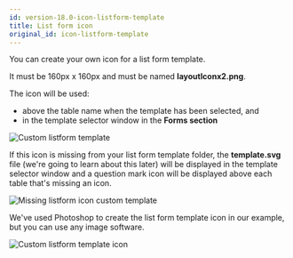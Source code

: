 ```yaml
---
id: version-18.0-icon-listform-template
title: List form icon
original_id: icon-listform-template
---
```


You can create your own icon for a list form template. 

It must be 160px x 160px and must be named **layoutIconx2.png**.

The icon will be used:

* above the table name when the template has been selected, and
* in the template selector window in the **Forms section**

![Custom listform template](assets/en/custom-listform/custom-listform-template.png)

If this icon is missing from your list form template folder, the **template.svg** file (we're going to learn about this later) will be displayed in the template selector window and a question mark icon will be displayed above each table that's missing an icon.

![Missing listform icon custom template](assets/en/custom-listform/missing-listform-icon-custom-template.png)

We've used Photoshop to create the list form template icon in our example, but you can use any image software.

![Custom listform template icon](assets/en/custom-listform/custom-list-form-icon.png)
